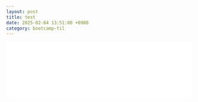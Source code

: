 ```yaml
---
layout: post
title: test
date: 2025-02-04 13:51:00 +0900
category: bootcamp-til
---
```


<div style="width: 100%; overflow: hidden;">
  <iframe id="myIframe" src="/web/album/index.html" width="100%" style="border:none; overflow-x: scroll;"></iframe>
</div>

<script>
  function resizeIframe() {
    var iframe = document.getElementById("myIframe");
    var contentBody = iframe.contentWindow.document.body;

    if (iframe && contentBody) {
      // 콘텐츠 높이에 맞게 iframe의 높이 자동 설정
      iframe.style.height = contentBody.scrollHeight + "px";
    }
  }

  // iframe 로드 후 높이 자동 조정
  document.getElementById("myIframe").onload = function() {
    setTimeout(resizeIframe, 100); // 로딩 후 조금 기다려 높이 조정
  };

  // 창 크기 변화 시에도 높이 재조정
  window.addEventListener("resize", resizeIframe);

  // MutationObserver를 사용하여 iframe 내부 내용이 변경될 때마다 높이를 업데이트
  var iframe = document.getElementById("myIframe");
  var observer = new MutationObserver(resizeIframe);

  // `iframe` 내부 문서의 body에 변화를 감지
  iframe.onload = function() {
    var iframeDocument = iframe.contentWindow.document;
    observer.observe(iframeDocument.body, {
      childList: true,        // 자식 요소의 변화 감지
      subtree: true,          // 자식 요소가 깊숙이 변화하는 것도 감지
      characterData: true,    // 텍스트 변경도 감지
    });
  };
</script>
